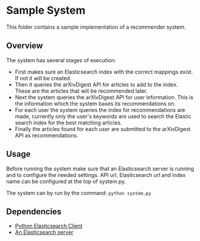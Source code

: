 # Sample System

This folder contains a sample implementation of a recommender system.

## Overview

The system has several stages of execution:
- First makes sure an Elasticsearch index with the correct mappings exist. If not it will be created.
- Then it queries the arXivDigest API for articles to add to the index. These are the articles that will be recommended later.
- Next the system queries the arXivDigest API for user information. This is the information which the system bases its recommendations on.
- For each user the system queries the index for recommendations are made, currently only the user's keywords are used to search the Elastic search index for the best matching articles. 
- Finally the articles found for each user are submitted to the arXivDigest API as recommendations. 

## Usage

Before running the system make sure that an Elasticsearch server is running and to configure the needed settings. 
API url, Elasticsearch url and index name can be configured at the top of system.py.

The system can by run by the command: ``python system.py``
    
## Dependencies

- [Python Elasticsearch Client](https://elasticsearch-py.readthedocs.io/en/master/)
- [An Elasticsearch server](https://www.elastic.co/downloads/elasticsearch)
